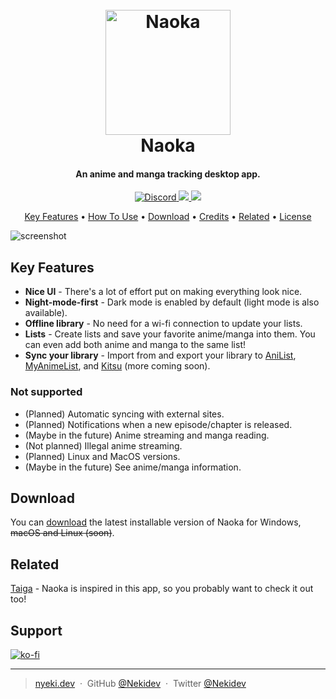 <h1 align="center">
    <br>
    <a href="https://naoka.nyeki.dev"><img src="https://raw.githubusercontent.com/naoka-dev/Naoka/main/src/app/src-tauri/icons/512x512%402x.png" alt="Naoka" width="200"></a>
    <br>
    Naoka
    <br>
</h1>

<h4 align="center">An anime and manga tracking desktop app.</h4>

<p align="center">
    <a href="https://discord.gg/7UAxjtmmea">
        <img src="https://img.shields.io/discord/1186753146404474961"
            alt="Discord">
    </a>
    <a href="https://saythanks.io/to/Nekidev">
        <img src="https://img.shields.io/badge/SayThanks.io-%E2%98%BC-1EAEDB.svg">
    </a>
    <a href="https://ko-fi.com/Nekidev">
        <img src="https://img.shields.io/badge/$-donate-ff69b4.svg?maxAge=2592000&amp;style=flat">
    </a>
</p>

<p align="center">
    <a href="#key-features">Key Features</a> •
    <a href="#how-to-use">How To Use</a> •
    <a href="#download">Download</a> •
    <a href="#credits">Credits</a> •
    <a href="#related">Related</a> •
    <a href="#license">License</a>
</p>

![screenshot](https://raw.githubusercontent.com/amitmerchant1990/electron-markdownify/master/app/img/markdownify.gif)

## Key Features

- **Nice UI** - There's a lot of effort put on making everything look nice.
- **Night-mode-first** - Dark mode is enabled by default (light mode is also available).
- **Offline library** - No need for a wi-fi connection to update your lists.
- **Lists** - Create lists and save your favorite anime/manga into them. You can even add both anime and manga to the same list!
- **Sync your library** - Import from and export your library to [AniList](https://anilist.co), [MyAnimeList](https://myanimelist.net), and [Kitsu](https://kitsu.io) (more coming soon).

### Not supported

- (Planned) Automatic syncing with external sites.
- (Planned) Notifications when a new episode/chapter is released.
- (Maybe in the future) Anime streaming and manga reading.
- (Not planned) Illegal anime streaming.
- (Planned) Linux and MacOS versions.
- (Maybe in the future) See anime/manga information.

## Download

You can [download](https://github.com/naoka-dev/Naoka/releases/tag/latest) the latest installable version of Naoka for Windows, ~~macOS and Linux (soon)~~.

## Related

[Taiga](https://taiga.moe/) - Naoka is inspired in this app, so you probably want to check it out too!

## Support

[![ko-fi](https://ko-fi.com/img/githubbutton_sm.svg)](https://ko-fi.com/F1F7S2JB8)

---

> [nyeki.dev](https://nyeki.dev) &nbsp;&middot;&nbsp;
> GitHub [@Nekidev](https://github.com/Nekidev) &nbsp;&middot;&nbsp;
> Twitter [@Nekidev](https://twitter.com/Nekidev)
